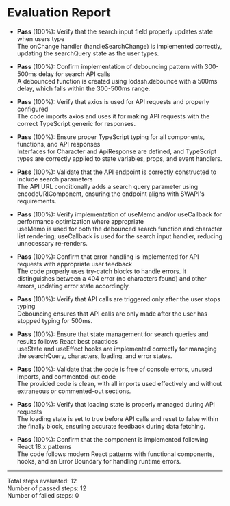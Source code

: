 # Evaluation Report

- **Pass** (100%): Verify that the search input field properly updates state when users type  
  The onChange handler (handleSearchChange) is implemented correctly, updating the searchQuery state as the user types.

- **Pass** (100%): Confirm implementation of debouncing pattern with 300-500ms delay for search API calls  
  A debounced function is created using lodash.debounce with a 500ms delay, which falls within the 300-500ms range.

- **Pass** (100%): Verify that axios is used for API requests and properly configured  
  The code imports axios and uses it for making API requests with the correct TypeScript generic for responses.

- **Pass** (100%): Ensure proper TypeScript typing for all components, functions, and API responses  
  Interfaces for Character and ApiResponse are defined, and TypeScript types are correctly applied to state variables, props, and event handlers.

- **Pass** (100%): Validate that the API endpoint is correctly constructed to include search parameters  
  The API URL conditionally adds a search query parameter using encodeURIComponent, ensuring the endpoint aligns with SWAPI's requirements.

- **Pass** (100%): Verify implementation of useMemo and/or useCallback for performance optimization where appropriate  
  useMemo is used for both the debounced search function and character list rendering; useCallback is used for the search input handler, reducing unnecessary re-renders.

- **Pass** (100%): Confirm that error handling is implemented for API requests with appropriate user feedback  
  The code properly uses try-catch blocks to handle errors. It distinguishes between a 404 error (no characters found) and other errors, updating error state accordingly.

- **Pass** (100%): Verify that API calls are triggered only after the user stops typing  
  Debouncing ensures that API calls are only made after the user has stopped typing for 500ms.

- **Pass** (100%): Ensure that state management for search queries and results follows React best practices  
  useState and useEffect hooks are implemented correctly for managing the searchQuery, characters, loading, and error states.

- **Pass** (100%): Validate that the code is free of console errors, unused imports, and commented-out code  
  The provided code is clean, with all imports used effectively and without extraneous or commented-out sections.

- **Pass** (100%): Verify that loading state is properly managed during API requests  
  The loading state is set to true before API calls and reset to false within the finally block, ensuring accurate feedback during data fetching.

- **Pass** (100%): Confirm that the component is implemented following React 18.x patterns  
  The code follows modern React patterns with functional components, hooks, and an Error Boundary for handling runtime errors.

---

Total steps evaluated: 12  
Number of passed steps: 12  
Number of failed steps: 0